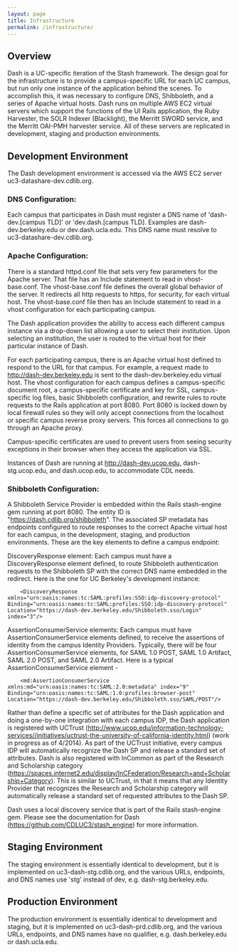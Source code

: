```yaml
---
layout: page
title: Infrastructure
permalink: /infrastructure/
---
```


## Overview

Dash is a UC-specific iteration of the Stash framework. The design goal for the infrastructure is to provide a campus-specific URL for each UC campus, but run only one instance of the application behind the scenes. To accomplish this, it was necessary to configure DNS, Shibboleth, and a series of Apache virtual hosts. Dash runs on multiple AWS EC2 virtual servers which support the functions of the UI Rails application, the Ruby Harvester, the SOLR Indexer (Blacklight), the Merritt SWORD service, and the Merritt OAI-PMH harvester service. All of these servers are replicated in development, staging and production environments.

## Development Environment

The Dash development environment is accessed via the AWS EC2 server uc3-datashare-dev.cdlib.org.

### DNS Configuration:

Each campus that participates in Dash must register a DNS name of 'dash-dev.[campus TLD]' or 'dev.dash.[campus TLD]. Examples are dash-dev.berkeley.edu or dev.dash.ucla.edu. This DNS name must resolve to uc3-datashare-dev.cdlib.org.

### Apache Configuration:

There is a standard httpd.conf file that sets very few parameters for the Apache server. That file has an Include statement to read in vhost-base.conf. The vhost-base.conf file defines the overall global behavior of the server. It redirects all http requests to https, for security, for each virtual host. The vhost-base.conf file then has an Include statement to read in a vhost configuration for each participating campus.

The Dash application provides the ability to access each different campus instance via a drop-down list allowing a user to select their institution.  Upon selecting an institution, the user is routed to the virtual host for their particular instance of Dash.

For each participating campus, there is an Apache virtual host defined to respond to the URL for that campus. For example, a request made to http://dash-dev.berkeley.edu is sent to the dash-dev.berkeley.edu virtual host. The vhost configuration for each campus defines a campus-specific document root, a campus-specific certificate and key for SSL, campus-specific log files, basic Shibboleth configuration, and rewrite rules to route requests to the Rails application at port 8080. Port 8080 is locked down by local firewall rules so they will only accept connections from the localhost or specific campus reverse proxy servers. This forces all connections to go through an Apache proxy. 

Campus-specific certificates are used to prevent users from seeing security exceptions in their browser when they access the application via SSL.

Instances of Dash are running at http://dash-dev.ucop.edu, dash-stg.ucop.edu, and dash.ucop.edu, to accommodate CDL needs.

### Shibboleth Configuration:

A  Shibboleth Service Provider is embedded within the Rails stash-engine gem running at port 8080. The entity ID is "https://dash.cdlib.org/shibboleth". The associated SP metadata has endpoints configured to route responses to the correct Apache virtual host for each campus, in the development, staging, and production environments. These are the key elements to define a campus endpoint:

DiscoveryResponse element: Each campus must have a DiscoveryResponse element defined, to route Shibboleth authentication requests to the Shibboleth SP with the correct DNS name embedded in the redirect. Here is the one for UC Berkeley's development instance:

```` 
    <DiscoveryResponse xmlns="urn:oasis:names:tc:SAML:profiles:SSO:idp-discovery-protocol" Binding="urn:oasis:names:tc:SAML:profiles:SSO:idp-discovery-protocol" Location="https://dash-dev.berkeley.edu/Shibboleth.sso/Login" index="3"/>
````

AssertionConsumerService elements: Each campus must have AssertionConsumerService elements defined, to receive the assertions of identity from the campus Identity Providers. Typically, there will be four AssertionConsumerService elements, for SAML 1.0 POST, SAML 1.0 Artifact, SAML 2.0 POST, and SAML 2.0 Artifact. Here is a typical AssertionConsumerService element -

````
    <md:AssertionConsumerService xmlns:md="urn:oasis:names:tc:SAML:2.0:metadata" index="9" Binding="urn:oasis:names:tc:SAML:1.0:profiles:browser-post" Location="https://dash-dev.berkeley.edu/Shibboleth.sso/SAML/POST"/>
````

Rather than define a specific set of attributes for the Dash application and doing a one-by-one integration with each campus IDP, the Dash application is registered with UCTrust (http://www.ucop.edu/information-technology-services//initiatives/uctrust-the-university-of-california-identity.html) ﻿(work in progress as of 4/2014). As part of the UCTrust initiative, every campus IDP will automatically recognize the Dash SP and release a standard set of attributes. Dash is also registered with InCommon as part of the Research and Scholarship category (https://spaces.internet2.edu/display/InCFederation/Research+and+Scholarship+Category). This is similar to UCTrust, in that it means that any Identity Provider that recognizes the Research and Scholarship category will automatically release a standard set of requested attributes to the Dash SP.

Dash uses a local discovery service that is part of the Rails stash-engine gem. Please see the documentation for Dash (https://github.com/CDLUC3/stash_engine) for more information.

## Staging Environment

The staging environment is essentially identical to development, but it is implemented on uc3-dash-stg.cdlib.org, and the various URLs, endpoints, and DNS names use 'stg' instead of dev, e.g. dash-stg.berkeley.edu.

## Production Environment
The production environment is essentially identical to development and staging, but it is implemented on uc3-dash-prd.cdlib.org, and the various URLs, endpoints, and DNS names have no qualifier, e.g. dash.berkeley.edu or dash.ucla.edu.
